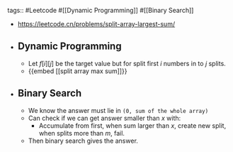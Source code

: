 tags:: #Leetcode #[[Dynamic Programming]] #[[Binary Search]]

- https://leetcode.cn/problems/split-array-largest-sum/
- ## Dynamic Programming
	- Let $f[i][j]$ be the target value but for split first $i$ numbers in to $j$ splits.
	- {{embed [[split array max sum]]}}
- ## Binary Search
	- We know the answer must lie in `(0, sum of the whole array)`
	- Can check if we can get answer smaller than $x$ with:
		- Accumulate from first, when sum larger than $x$, create new split, when splits more than $m$, fail.
	- Then binary search gives the answer.